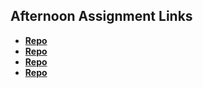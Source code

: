 ## Afternoon Assignment Links

* **[Repo](https://github.com/fthmorgan/burgershack.git)**
* **[Repo](https://github.com/fthmorgan/summer23_gregslistNode.git)**
* **[Repo](https://github.com/fthmorgan/da-planets.git)**
* **[Repo](https://github.com/fthmorgan/<ASSIGNMENT_REPO>)**

